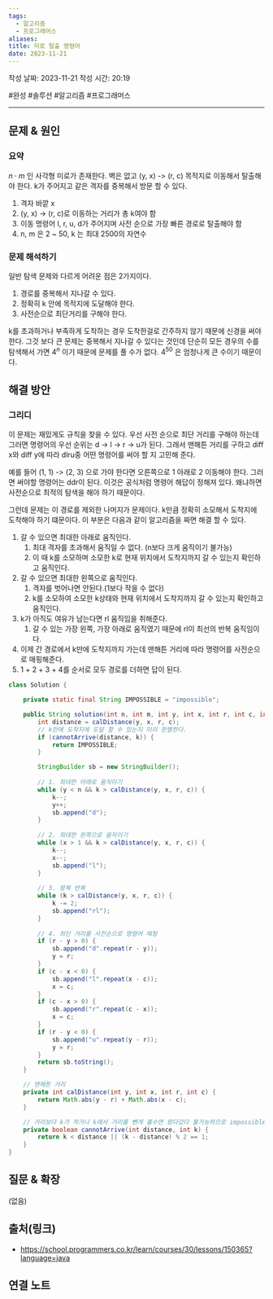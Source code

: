 ```yaml
---
tags:
  - 알고리즘
  - 프로그래머스
aliases: 
title: 미로 탈출 명령어
date: 2023-11-21
---
```

작성 날짜: 2023-11-21
작성 시간: 20:19

#완성  #솔루션 #알고리즘 #프로그래머스

----

## 문제 & 원인

### 요약
$n \cdot m$  인 사각형 미로가 존재한다. 벽은 없고 (y, x) -> (r, c) 목적지로 이동해서 탈출해야 한다.
k가 주어지고 같은 격자를 중복해서 방문 할 수 있다.

1. 격자 바깥 x
2. (y, x) -> (r, c)로 이동하는 거리가 총 k여야 함
3. 이동 명령어 l, r, u, d가 주어지며 사전 순으로 가장 빠른 경로로 탈출해야 함
4. n, m 은 2 ~ 50, k 는 최대 2500의 자연수

### 문제 해석하기
일반 탐색 문제와 다르게 어려운 점은 2가지이다.

1. 경로를 중복해서 지나갈 수 있다.
2. 정확히 k 안에 목적지에 도달해야 한다.
3. 사전순으로 최단거리를 구해야 한다.

k를 초과하거나 부족하게 도착하는 경우 도착한걸로 간주하지 않기 때문에 신경을 써야 한다. 그것 보다 큰 문제는 중복해서 지나갈 수 있다는 것인데 단순히 모든 경우의 수를 탐색해서 가면 $4^n$ 이기 때문에 문제를 풀 수가 없다. $4^{50}$ 은 엄청나게 큰 수이기 때문이다.


## 해결 방안

### 그리디
이 문제는 재밌게도 규칙을 찾을 수 있다. 우선 사전 순으로 최단 거리를 구해야 하는데 그러면 명령어의 우선 순위는 d -> l -> r -> u가 된다. 그래서 맨해튼 거리를 구하고 diff x와 diff y에 따라 dlru중 어떤 명령어를 써야 할 지 고민해 준다.

예를 들어 (1, 1) -> (2, 3) 으로 가야 한다면 오른쪽으로 1 아래로 2 이동해야 한다. 그러면 써야할 명령어는 ddr이 된다. 이것은 공식처럼 명령어 해답이 정해져 있다. 왜냐하면 사전순으로 최적의 탐색을 해야 하기 때문이다.

그런데 문제는 이 경로를 제외한 나머지가 문제이다. k만큼 정확히 소모해서 도착지에 도착해야 하기 떄문이다. 이 부분은 다음과 같이 알고리즘을 짜면 해결 할 수 있다.


1. 갈 수 있으면 최대한 아래로 움직인다.
	1. 최대 격자를 초과해서 움직일 수 없다. (n보다 크게 움직이기 불가능)
	2. 이 때 k를 소모하며 소모한 k로 현재 위치에서 도착지까지 갈 수 있는지 확인하고 움직인다.
2. 갈 수 있으면 최대한 왼쪽으로 움직인다.
	1. 격자를 벗어나면 안된다.(1보다 작을 수 없다)
	2. k를 소모하여 소모한 k상태와 현재 위치에서 도착지까지 갈 수 있는지 확인하고 움직인다.
3. k가 아직도 여유가 남는다면 rl 움직임을 취해준다.
	1. 갈 수 있는 가장 왼쪽, 가장 아래로 움직였기 때문에 rl이 최선의 반복 움직임이다.
4. 이제 간 경로에서 k만에 도착지까지 가는데 맨해튼 거리에 따라 명령어를 사전순으로 매핑해준다.
5. 1 + 2 + 3 + 4를 순서로 모두 경로를 더하면 답이 된다.

```java
class Solution {

	private static final String IMPOSSIBLE = "impossible";

	public String solution(int n, int m, int y, int x, int r, int c, int k) {
		int distance = calDistance(y, x, r, c);
		// k만에 도착지에 도달 할 수 있는지 미리 판별한다.
		if (cannotArrive(distance, k)) {
			return IMPOSSIBLE;
		}

		StringBuilder sb = new StringBuilder();
		
		// 1. 최대한 아래로 움직이기
		while (y < n && k > calDistance(y, x, r, c)) {
			k--;
			y++;
			sb.append("d");
		}
		
		// 2. 최대한 왼쪽으로 움직이기
		while (x > 1 && k > calDistance(y, x, r, c)) {
			k--;
			x--;
			sb.append("l");
		}
		
		// 3. 왕복 반복
		while (k > calDistance(y, x, r, c)) {
			k -= 2;
			sb.append("rl");
		}
		
		// 4. 최단 거리를 사전순으로 명령어 매핑
		if (r - y > 0) {
			sb.append("d".repeat(r - y));
            y = r;
		}
        if (c - x < 0) {
			sb.append("l".repeat(x - c));
            x = c;
		}
        if (c - x > 0) {
			sb.append("r".repeat(c - x));
            x = c;
		}
        if (r - y < 0) {
			sb.append("u".repeat(y - r));
            y = r;
		}
		return sb.toString();
	}

	// 맨헤튼 거리
	private int calDistance(int y, int x, int r, int c) {
		return Math.abs(y - r) + Math.abs(x - c);
	}

	// 거리보다 k가 작거나 k에서 거리를 뺀게 홀수면 왔다갔다 불가능하므로 impossible
	private boolean cannotArrive(int distance, int k) {
		return k < distance || (k - distance) % 2 == 1;
	}
}
```


## 질문 & 확장

(없음)

## 출처(링크)
- https://school.programmers.co.kr/learn/courses/30/lessons/150365?language=java

## 연결 노트
